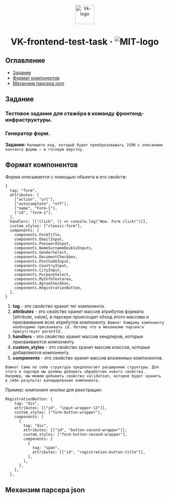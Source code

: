 <p align="center">
  <a href="https://vk.com/@vkteam-testovoe-zadanie-frontend-infrastruktura">
    <img alt="Vk-logo" src="https://user-images.githubusercontent.com/44378669/123253109-c1e4b780-d4f5-11eb-9603-6bb600dfcd1b.png" width="60" />
  </a>
</p>
<h1 align="center">
  VK-frontend-test-task &middot;  <img alt="MIT-logo" src="https://img.shields.io/badge/license-MIT-green.svg" /> 
</h1>



## Оглавление

- [Задание](#Задание)
- [Формат компонентов](#Формат-компонентов)
- [Механзим парсера json](#Механзим-парсера-json)

## Задание
<a name="Задание"></a> 
### Тестовое задание для стажёра в команду фронтенд-инфраструктуры.
### Генератор форм. 

**Задание:** ```Напишите код, который будет преобразовывать JSON с описанием контента формы — в готовую вёрстку.```

## Формат компонентов
<a name="Формат-компонентов"></a> 
Форма описывается с помощью объекта и его свойств:
```
{
  tag: "form",
  attributes: [
    ["action", "url"],
    ["autocomplete", "off"],
    ["name", "Form-1"],
    ["id", "form-1"],
  ],
  handlers: [["click", () => console.log("Wow. Form click!")]],
  custom_styles: ["classic-form"],
  components: [
    components.FormTitle,
    components.EmailInput,
    components.PasswordInput,
    components.NameSurnameDoubleInputs,
    components.GenderSelect,
    components.DocumentCheckbox,
    components.PostCodeInput,
    components.CountryInput,
    components.CityInput,
    components.PurposeSelect,
    components.MyInfoTextarea,
    components.AgreeCheckbox,
    components.RegistrationButton,
  ],
}
```
1. **tag** - это свойство хранит тег компонента.
2. **attributes** - это свойство хранит массив атрибутов формата [attribute, value], в парсере происходит обход этого массива и присваивание всех атрибутов компоненту. ```Важно! Каждому компоненту необходимо присваивать id. Потому что в механизме парсинга присутствует parentId.```
3. **handlers** - это свойство хранит массив хендлеров, которые присваиваются компоненту.
4. **custom_styles** - это свойство хранит массив классов, которые добавляются компоненту.
5. **components** - это свойство хранит массив вложенных компонентов.

```Важно! Сама по себе структура предполагает расширение структуры. Для этого в парсере мы должны добавить обработчик нового свойства. Напрмер, мы можем добавить свойство validation, которое будет хранить в себе результат валидирования компонента.```

Пример: компонент кнопки для реистрации:
```
RegistrationButton: {
    tag: "div",
    attributes: [["id", "input-wrapper-13"]],
    custom_styles: ["form-button-wrapper"],
    components: [
      {
        tag: "div",
        attributes: [["id", "button-second-wrapper"]],
        custom_styles: ["form-button-second-wrapper"],
        components: [
          {
            tag: "span",
            attributes: [["id", "registration-button-title"]],
          },
        ],
      },
    ],
  },
```
## Механзим парсера json
<a name="Механзим-парсера-json"><a/>
